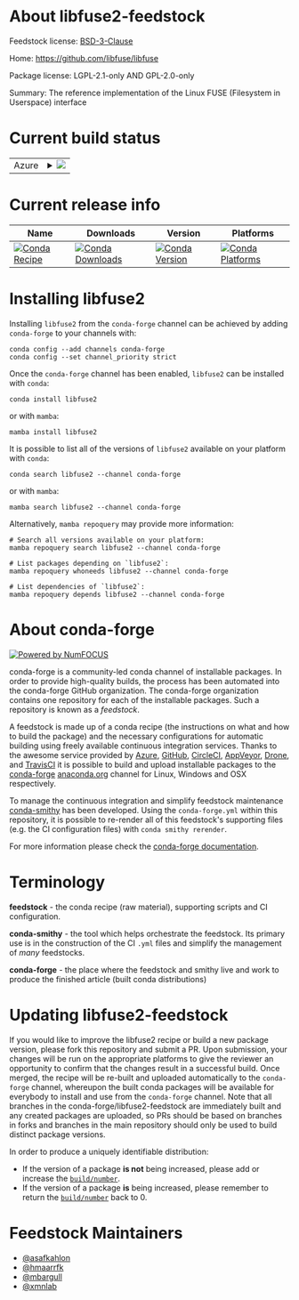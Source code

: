 About libfuse2-feedstock
========================

Feedstock license: [BSD-3-Clause](https://github.com/conda-forge/libfuse-feedstock/blob/main/LICENSE.txt)

Home: https://github.com/libfuse/libfuse

Package license: LGPL-2.1-only AND GPL-2.0-only

Summary: The reference implementation of the Linux FUSE (Filesystem in Userspace) interface

Current build status
====================


<table>
    
  <tr>
    <td>Azure</td>
    <td>
      <details>
        <summary>
          <a href="https://dev.azure.com/conda-forge/feedstock-builds/_build/latest?definitionId=9195&branchName=main">
            <img src="https://dev.azure.com/conda-forge/feedstock-builds/_apis/build/status/libfuse-feedstock?branchName=main">
          </a>
        </summary>
        <table>
          <thead><tr><th>Variant</th><th>Status</th></tr></thead>
          <tbody><tr>
              <td>linux_64</td>
              <td>
                <a href="https://dev.azure.com/conda-forge/feedstock-builds/_build/latest?definitionId=9195&branchName=main">
                  <img src="https://dev.azure.com/conda-forge/feedstock-builds/_apis/build/status/libfuse-feedstock?branchName=main&jobName=linux&configuration=linux%20linux_64_" alt="variant">
                </a>
              </td>
            </tr>
          </tbody>
        </table>
      </details>
    </td>
  </tr>
</table>

Current release info
====================

| Name | Downloads | Version | Platforms |
| --- | --- | --- | --- |
| [![Conda Recipe](https://img.shields.io/badge/recipe-libfuse2-green.svg)](https://anaconda.org/conda-forge/libfuse2) | [![Conda Downloads](https://img.shields.io/conda/dn/conda-forge/libfuse2.svg)](https://anaconda.org/conda-forge/libfuse2) | [![Conda Version](https://img.shields.io/conda/vn/conda-forge/libfuse2.svg)](https://anaconda.org/conda-forge/libfuse2) | [![Conda Platforms](https://img.shields.io/conda/pn/conda-forge/libfuse2.svg)](https://anaconda.org/conda-forge/libfuse2) |

Installing libfuse2
===================

Installing `libfuse2` from the `conda-forge` channel can be achieved by adding `conda-forge` to your channels with:

```
conda config --add channels conda-forge
conda config --set channel_priority strict
```

Once the `conda-forge` channel has been enabled, `libfuse2` can be installed with `conda`:

```
conda install libfuse2
```

or with `mamba`:

```
mamba install libfuse2
```

It is possible to list all of the versions of `libfuse2` available on your platform with `conda`:

```
conda search libfuse2 --channel conda-forge
```

or with `mamba`:

```
mamba search libfuse2 --channel conda-forge
```

Alternatively, `mamba repoquery` may provide more information:

```
# Search all versions available on your platform:
mamba repoquery search libfuse2 --channel conda-forge

# List packages depending on `libfuse2`:
mamba repoquery whoneeds libfuse2 --channel conda-forge

# List dependencies of `libfuse2`:
mamba repoquery depends libfuse2 --channel conda-forge
```


About conda-forge
=================

[![Powered by
NumFOCUS](https://img.shields.io/badge/powered%20by-NumFOCUS-orange.svg?style=flat&colorA=E1523D&colorB=007D8A)](https://numfocus.org)

conda-forge is a community-led conda channel of installable packages.
In order to provide high-quality builds, the process has been automated into the
conda-forge GitHub organization. The conda-forge organization contains one repository
for each of the installable packages. Such a repository is known as a *feedstock*.

A feedstock is made up of a conda recipe (the instructions on what and how to build
the package) and the necessary configurations for automatic building using freely
available continuous integration services. Thanks to the awesome service provided by
[Azure](https://azure.microsoft.com/en-us/services/devops/), [GitHub](https://github.com/),
[CircleCI](https://circleci.com/), [AppVeyor](https://www.appveyor.com/),
[Drone](https://cloud.drone.io/welcome), and [TravisCI](https://travis-ci.com/)
it is possible to build and upload installable packages to the
[conda-forge](https://anaconda.org/conda-forge) [anaconda.org](https://anaconda.org/)
channel for Linux, Windows and OSX respectively.

To manage the continuous integration and simplify feedstock maintenance
[conda-smithy](https://github.com/conda-forge/conda-smithy) has been developed.
Using the ``conda-forge.yml`` within this repository, it is possible to re-render all of
this feedstock's supporting files (e.g. the CI configuration files) with ``conda smithy rerender``.

For more information please check the [conda-forge documentation](https://conda-forge.org/docs/).

Terminology
===========

**feedstock** - the conda recipe (raw material), supporting scripts and CI configuration.

**conda-smithy** - the tool which helps orchestrate the feedstock.
                   Its primary use is in the construction of the CI ``.yml`` files
                   and simplify the management of *many* feedstocks.

**conda-forge** - the place where the feedstock and smithy live and work to
                  produce the finished article (built conda distributions)


Updating libfuse2-feedstock
===========================

If you would like to improve the libfuse2 recipe or build a new
package version, please fork this repository and submit a PR. Upon submission,
your changes will be run on the appropriate platforms to give the reviewer an
opportunity to confirm that the changes result in a successful build. Once
merged, the recipe will be re-built and uploaded automatically to the
`conda-forge` channel, whereupon the built conda packages will be available for
everybody to install and use from the `conda-forge` channel.
Note that all branches in the conda-forge/libfuse2-feedstock are
immediately built and any created packages are uploaded, so PRs should be based
on branches in forks and branches in the main repository should only be used to
build distinct package versions.

In order to produce a uniquely identifiable distribution:
 * If the version of a package **is not** being increased, please add or increase
   the [``build/number``](https://docs.conda.io/projects/conda-build/en/latest/resources/define-metadata.html#build-number-and-string).
 * If the version of a package **is** being increased, please remember to return
   the [``build/number``](https://docs.conda.io/projects/conda-build/en/latest/resources/define-metadata.html#build-number-and-string)
   back to 0.

Feedstock Maintainers
=====================

* [@asafkahlon](https://github.com/asafkahlon/)
* [@hmaarrfk](https://github.com/hmaarrfk/)
* [@mbargull](https://github.com/mbargull/)
* [@xmnlab](https://github.com/xmnlab/)

